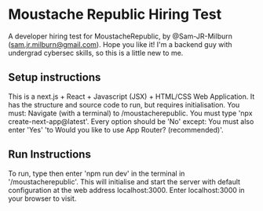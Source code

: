 # Moustache Republic Hiring Test
A developer hiring test for MoustacheRepublic, by @Sam-JR-Milburn (sam.jr.milburn@gmail.com).
Hope you like it! I'm a backend guy with undergrad cybersec skills, so this is a little new to me.

## Setup instructions
This is a next.js + React + Javascript (JSX) + HTML/CSS Web Application.
It has the structure and source code to run, but requires initialisation.
You must:
  Navigate (with a terminal) to /moustacherepublic.
  You must type 'npx create-next-app@latest'.
  Every option should be 'No' except:
  You must also enter 'Yes' 'to Would you like to use App Router? (recommended)'.

## Run Instructions
To run, type then enter 'npm run dev' in the terminal in '/moustacherepublic'.
This will initialise and start the server with default configuration at the web address localhost:3000.
Enter localhost:3000 in your browser to visit.
